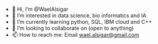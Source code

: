 - 👋 Hi, I’m @WaelAlsigar
- 👀 I’m interested in data science, bio informatics and IA
- 🌱 I’m currently learning python, SQL, IBM cloud and C++
- 💞️ I’m looking to collaborate on (open to anything)
- 📫 How to reach me: Email wael.alsigar@gmail.com

<!---
WaelAlsigar/WaelAlsigar is a ✨ special ✨ repository because its `README.md` (this file) appears on your GitHub profile.
You can click the Preview link to take a look at your changes.
--->

